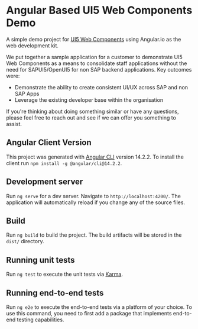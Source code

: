 # Angular Based UI5 Web Components Demo

A simple demo project for [UI5 Web Components](https://sap.github.io/ui5-webcomponents/) using Angular.io as the web development kit.  

We put together a sample application for a customer to demonstrate UI5 Web Components as a means to consolidate staff applications without the need for SAPUI5/OpenUI5 for non SAP backend applications.  Key outcomes were:
- Demonstrate the ability to create consistent UI/UX across SAP and non SAP Apps
- Leverage the existing developer base within the organisation  

If you're thinking about doing something similar or have any questions, please feel free to reach out and see if we can offer you something to assist.

## Angular Client Version

This project was generated with [Angular CLI](https://github.com/angular/angular-cli) version 14.2.2.  To install the client run `npm install -g @angular/cli@14.2.2`.

## Development server

Run `ng serve` for a dev server. Navigate to `http://localhost:4200/`. The application will automatically reload if you change any of the source files.


## Build

Run `ng build` to build the project. The build artifacts will be stored in the `dist/` directory.

## Running unit tests

Run `ng test` to execute the unit tests via [Karma](https://karma-runner.github.io).

## Running end-to-end tests

Run `ng e2e` to execute the end-to-end tests via a platform of your choice. To use this command, you need to first add a package that implements end-to-end testing capabilities.
